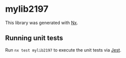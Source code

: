 # mylib2197

This library was generated with [Nx](https://nx.dev).

## Running unit tests

Run `nx test mylib2197` to execute the unit tests via [Jest](https://jestjs.io).
